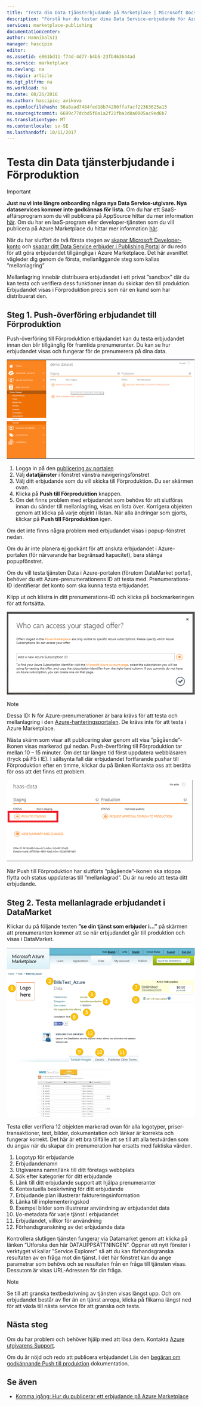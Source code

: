 ```yaml
---
title: "Testa din Data tjänsterbjudande på Marketplace | Microsoft Docs"
description: "Förstå hur du testar dina Data Service-erbjudande för Azure Marketplace."
services: marketplace-publishing
documentationcenter: 
author: HannibalSII
manager: hascipio
editor: 
ms.assetid: e861bd11-f74d-4d77-b4b5-23fb463644ad
ms.service: marketplace
ms.devlang: na
ms.topic: article
ms.tgt_pltfrm: na
ms.workload: na
ms.date: 08/26/2016
ms.author: hascipio; avikova
ms.openlocfilehash: 56a8aad7484fed18b74200ffa7acf22363625a15
ms.sourcegitcommit: 6699c77dcbd5f8a1a2f21fba3d0a0005ac9ed6b7
ms.translationtype: MT
ms.contentlocale: sv-SE
ms.lasthandoff: 10/11/2017
---
```

# <a name="testing-your-data-service-offer-in-staging"></a>Testa din Data tjänsterbjudande i Förproduktion
> [!IMPORTANT]
> **Just nu vi inte längre onboarding några nya Data Service-utgivare. Nya dataservices kommer inte godkännas för lista.** Om du har ett SaaS-affärsprogram som du vill publicera på AppSource hittar du mer information [här](https://appsource.microsoft.com/partners). Om du har en IaaS-program eller developer-tjänsten som du vill publicera på Azure Marketplace du hittar mer information [här](https://azure.microsoft.com/marketplace/programs/certified/).
> 
> 

När du har slutfört de två första stegen av [skapar Microsoft Developer-konto](marketplace-publishing-accounts-creation-registration.md) och [skapar ditt Data Service erbjuder i Publishing Portal](marketplace-publishing-data-service-creation.md) är du redo för att göra erbjudandet tillgängliga i Azure Marketplace. Det här avsnittet vägleder dig genom de första, mellanliggande steg som kallas ”mellanlagring”

Mellanlagring innebär distribuera erbjudandet i ett privat ”sandbox” där du kan testa och verifiera dess funktioner innan du skickar den till produktion. Erbjudandet visas i Förproduktion precis som när en kund som har distribuerat den.

## <a name="step-1-pushing-your-offer-to-staging"></a>Steg 1. Push-överföring erbjudandet till Förproduktion
Push-överföring till Förproduktion erbjudandet kan du testa erbjudandet innan den blir tillgänglig för framtida prenumeranter.  Du kan se hur erbjudandet visas och fungerar för de prenumerera på dina data.  

  ![Rita](media/marketplace-publishing-data-service-test-in-staging/step-1.1.png)

1. Logga in på den [publicering av portalen](https://publish.windowsazure.com)
2. Välj **datatjänster** i fönstret vänstra navigeringsfönstret
3. Välj ditt erbjudande som du vill skicka till Förproduktion. Du ser skärmen ovan.
4. Klicka på **Push till Förproduktion** knappen.  
5. Om det finns problem med erbjudandet som behövs för att slutföras innan du sänder till mellanlagring, visas en lista över.  Korrigera objekten genom att klicka på varje objekt i listan. När alla ändringar som gjorts, klickar på **Push till Förproduktion** igen.

Om det inte finns några problem med erbjudandet visas i popup-fönstret nedan.  

Om du är inte planera ej godkänt för att ansluta erbjudandet i Azure-portalen (för närvarande har begränsad kapacitet), bara stänga popupfönstret.

Om du vill testa tjänsten Data i Azure-portalen (förutom DataMarket portal), behöver du ett Azure-prenumerationens ID att testa med.  Prenumerations-ID identifierar det konto som ska kunna testa erbjudandet.  

Klipp ut och klistra in ditt prenumerations-ID och klicka på bockmarkeringen för att fortsätta.

  ![Rita](media/marketplace-publishing-data-service-test-in-staging/step-1.2.png)

> [!NOTE]
> Dessa ID: N för Azure-prenumerationer är bara krävs för att testa och mellanlagring i den [Azure-hanteringsportalen](https://manage.windowsazure.com). De krävs inte för att testa i Azure Marketplace.
> 
> 

Nästa skärm som visar att publicering sker genom att visa ”pågående”-ikonen visas markerad gul nedan. Push-överföring till Förproduktion tar mellan 10 – 15 minuter.  Om det tar längre tid först uppdatera webbläsaren (tryck på F5 i IE).  I sällsynta fall där erbjudandet fortfarande pushar till Förproduktion efter en timme, klickar du på länken Kontakta oss att berätta för oss att det finns ett problem.

  ![Rita](media/marketplace-publishing-data-service-test-in-staging/step-1.3.png)

När Push till Förproduktion har slutförts ”pågående”-ikonen ska stoppa flytta och status uppdateras till ”mellanlagrad”.  Du är nu redo att testa ditt erbjudande.  

## <a name="step-2-test-your-staged-offer-in-datamarket"></a>Steg 2. Testa mellanlagrade erbjudandet i DataMarket
Klickar du på följande texten **”se din tjänst som erbjuder i...”** på skärmen att prenumeranten kommer att se när erbjudandet går till produktion och visas i DataMarket.

  ![Rita](media/marketplace-publishing-data-service-test-in-staging/step-2.2.png)

Testa eller verifiera 12 objekten markerad ovan för alla logotyper, priser-transaktioner, text, bilder, dokumentation och länkar är korrekta och fungerar korrekt.  Det här är ett bra tillfälle att se till att alla testvärden som du angav när du skapar din prenumeration har ersatts med faktiska värden.

1. Logotyp för erbjudande
2. Erbjudandenamn
3. Utgivarens namn/länk till ditt företags webbplats
4. Sök efter kategorier för ditt erbjudande
5. Länk till ditt erbjudande support att hjälpa prenumeranter
6. Kontextuella beskrivning för ditt erbjudande
7. Erbjudande plan illustrerar faktureringsinformation
8. Länka till implementeringskod
9. Exempel bilder som illustrerar användning av erbjudandet data
10. I/o-metadata för varje tjänst i erbjudandet
11. Erbjudandet, villkor för användning
12. Förhandsgranskning av det erbjudande data

Kontrollera slutligen tjänsten fungerar via Datamarket genom att klicka på länken ”Utforska den här DATAUPPSÄTTNINGEN”.  Öppnar ett nytt fönster i verktyget vi kallar ”Service Explorer” så att du kan förhandsgranska resultaten av en fråga mot din tjänst.  I det här fönstret kan du ange parametrar som behövs och se resultaten från en fråga till tjänsten visas.   Dessutom är visas URL-Adressen för din fråga.  

> [!NOTE]
> Se till att granska textbeskrivning av tjänsten visas längst upp.  Och om erbjudandet består av fler än en tjänst anropa, klicka på flikarna längst ned för att växla till nästa service för att granska och testa.
> 
> 

## <a name="next-step"></a>Nästa steg
Om du har problem och behöver hjälp med att lösa dem. Kontakta [Azure utgivarens Support](http://go.microsoft.com/fwlink/?LinkId=272975).

Om du är nöjd och redo att publicera erbjudandet Läs den [begäran om godkännande Push till produktion](marketplace-publishing-push-to-production.md) dokumentation.

## <a name="see-also"></a>Se även
* [Komma igång: Hur du publicerar ett erbjudande på Azure Marketplace](marketplace-publishing-getting-started.md)

